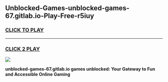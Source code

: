 
## Unblocked-Games-unblocked-games-67.gitlab.io-Play-Free-r5iuy
<h3>
<a href="https://premium76.site?title=unblocked-games-67.gitlab.io&ref=19M">CLICK TO PLAY</a></h3>
<hr>

<h3>
<a href="https://premium76.site?title=unblocked-games-67.gitlab.io&ref=19M">CLICK 2 PLAY</a>
  
</h3>

<a href="https://premium76.site?title=unblocked-games-67.gitlab.io&ref=19M"><img src="https://clearcache.store/games.png"></a>


**unblocked-games-67.gitlab.io games unblocked: Your Gateway to Fun and Accessible Online Gaming**
